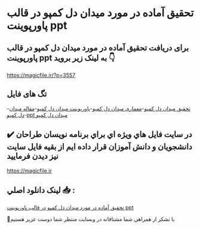 # تحقیق آماده در مورد میدان دل کمپو در قالب پاورپوینت ppt

## برای دریافت تحقیق آماده در مورد میدان دل کمپو در قالب پاورپوینت ppt به لینک زیر بروید 👇

https://magicfile.ir/?p=3557

## تگ های فایل

-[تحقیق میدان دل کمپو](https://magicfile.ir/product/%d8%aa%d8%ad%d9%82%db%8c%d9%82-%d9%85%db%8c%d8%af%d8%a7%d9%86-%d8%af%d9%84-%da%a9%d9%85%d9%be%d9%88-%d8%af%d8%b1-%d9%be%d8%a7%d9%88%d8%b1%d9%be%d9%88%db%8c%d9%86%d8%aa/)-[معماری میدان دل کمپو](https://magicfile.ir/product/%d8%aa%d8%ad%d9%82%db%8c%d9%82-%d9%85%db%8c%d8%af%d8%a7%d9%86-%d8%af%d9%84-%da%a9%d9%85%d9%be%d9%88-%d8%af%d8%b1-%d9%be%d8%a7%d9%88%d8%b1%d9%be%d9%88%db%8c%d9%86%d8%aa/)-[پاورپوینت میدان دل کمپو](https://magicfile.ir/product/%d8%aa%d8%ad%d9%82%db%8c%d9%82-%d9%85%db%8c%d8%af%d8%a7%d9%86-%d8%af%d9%84-%da%a9%d9%85%d9%be%d9%88-%d8%af%d8%b1-%d9%be%d8%a7%d9%88%d8%b1%d9%be%d9%88%db%8c%d9%86%d8%aa/)-[مقاله میدان دل کمپو](https://magicfile.ir/product/%d8%aa%d8%ad%d9%82%db%8c%d9%82-%d9%85%db%8c%d8%af%d8%a7%d9%86-%d8%af%d9%84-%da%a9%d9%85%d9%be%d9%88-%d8%af%d8%b1-%d9%be%d8%a7%d9%88%d8%b1%d9%be%d9%88%db%8c%d9%86%d8%aa/)-[ppt میدان دل کمپو](https://magicfile.ir/product/%d8%aa%d8%ad%d9%82%db%8c%d9%82-%d9%85%db%8c%d8%af%d8%a7%d9%86-%d8%af%d9%84-%da%a9%d9%85%d9%be%d9%88-%d8%af%d8%b1-%d9%be%d8%a7%d9%88%d8%b1%d9%be%d9%88%db%8c%d9%86%d8%aa/)

## ✔️ در سايت فايل هاي ويژه اي براي برنامه نويسان طراحان دانشجويان و دانش آموزان قرار داده ايم از بقيه فايل سايت نيز ديدن فرماييد

https://magicfile.ir


## لينک دانلود اصلي 📥 :

[تحقیق آماده در مورد میدان دل کمپو در قالب پاورپوینت ppt](https://magicfile.ir/product/%d8%aa%d8%ad%d9%82%db%8c%d9%82-%d9%85%db%8c%d8%af%d8%a7%d9%86-%d8%af%d9%84-%da%a9%d9%85%d9%be%d9%88-%d8%af%d8%b1-%d9%be%d8%a7%d9%88%d8%b1%d9%be%d9%88%db%8c%d9%86%d8%aa/) 


🙏با تشکر از همراهي شما مشتاقانه در وبسایت منتظر شما دوست عزیز هستیم

